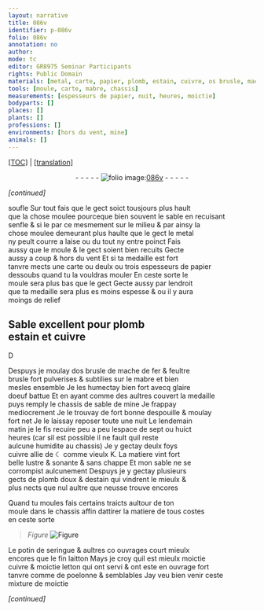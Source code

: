 ```yaml
---
layout: narrative
title: 086v
identifier: p-086v
folio: 086v
annotation: no
author:
mode: tc
editor: GR8975 Seminar Participants
rights: Public Domain
materials: [metal, carte, papier, plomb, estain, cuivre, os brusle, mache de fer, feultre brusle, mabre, glaire doeuf battue, sable de mine, ☾, K, plomb doux, potin de seringue, fin laitton, letton, poelonne]
tools: [moule, carte, mabre, chassis]
measurements: [espesseurs de papier, nuit, heures, moictie]
bodyparts: []
places: []
plants: []
professions: []
environments: [hors du vent, mine]
animals: []
---
```


<p><a href="{{ site.baseurl }}/diplomatic/">[TOC]</a> | <a href="{{ site.baseurl }}/texts/p-086v_tl/" target="_blank">[translation]</a></p><div class="folio" align="center">- - - - - <a href="http://gallica.bnf.fr/ark:/12148/btv1b10500001g/f178.image" target="_blank"><img src="https://cu-mkp.github.io/2017-workshop-edition/assets/photo-icon.png" alt="folio image: " style="display:inline-block; margin-bottom:-3px;"/>086v</a> - - - - - </div>  
 
*[continued]*
  
soufle Sur tout fais que le gect soict tousjours plus hault<br/> que la chose moulee pourceque bien souvent le sable en recuisant<br/> senfle <span class="del">& si le</span> <span class="del">par ce</span> mesmement sur le milieu & par ainsy la<br/> chose moulee demeurant plus haulte que le gect le <span class="m">metal</span><br/> ny peult courre a laise ou du tout ny entre poinct Fais<br/> aussy que le <span class="tl">moule</span> & le gect soient bien recuits Gecte<br/> aussy a coup & <span class="env">hors du vent</span> Et si ta medaille est fort<br/> tanvre mects une <span class="tl"><span class="m">carte</span></span> ou deulx ou trois <span class="ms">espesseurs de <span class="m">papier</span></span><br/> dessoubs quand tu la vouldras mouler En ceste sorte le<br/> <span class="tl">moule</span> sera plus bas que le gect Gecte aussy par lendroit<br/> que ta medaille sera <span class="del">plus es</span> moins espesse & ou il y aura<br/> moings de relief
 
 
  

## Sable excellent pour <span class="m">plomb</span><br/> <span class="m">estain</span> et <span class="m">cuivre</span>

 
D
 
Despuys je moulay d<span class="m">os brusle</span> de <span class="m">mache de fer</span> & <span class="m">feultre<br/> brusle</span> fort pulverises & subtilies sur le <span class="tl"><span class="m">mabre</span></span> et bien<br/> mesles ensemble Je les humectay bien fort avecq <span class="m">glaire<br/> doeuf battue</span> Et en ayant comme des aultres couvert la medaille<br/> puys remply le <span class="tl">chassis</span> de <span class="m">sable de <span class="env">mine</span></span> Je frappay<br/> mediocrement Je le trouvay de fort bonne despouille & moulay<br/> fort net Je le laissay reposer toute une <span class="tmp"><span class="ms">nuit</span></span> Le <span class="tmp">lendemain<br/> matin</span> je le fis recuire peu a peu lespace de sept ou huict<br/> <span class="tmp"><span class="ms">heures</span></span> (car sil est possible il ne fault quil reste<br/> aulcune humidite au <span class="tl">chassis</span>) Je y gectay deulx foys<br/> <span class="m">cuivre</span> allie de <span class="m">☾</span> comme vieulx <span class="m">K</span>. La matiere vint fort<br/> belle lustre & <span class="sn">sonante</span> & sans chappe Et mon sable ne se<br/> corrompist aulcunement Despuys je y gectay plusieurs<br/> gects de <span class="m">plomb doux</span> & d<span class="m">estain</span> qui vindrent le mieulx &<br/> plus nects que nul aultre que neusse trouve encores
 
Quand tu moules fais certains traicts aultour de ton<br/> <span class="tl">moule</span> dans le <span class="tl">chassis</span> affin dattirer la matiere de tous costes<br/> en ceste sorte
 
> *Figure*
> <a href="https://drive.google.com/open?id=0B9-oNrvWdlO5dWFuOW9Db1ZjZFk" target="_blank"><img src="https://cu-mkp.github.io/GR8975-edition/assets/photo-icon.png" alt="Figure" style="display:inline-block; margin-bottom:-3px;"/></a>
 
Le <span class="m">potin de seringue</span> & aultres <span class="del">co</span> ouvrages court mieulx<br/> encores que le <span class="m">fin laitton</span> Mays je croy quil est mieulx <span class="ms">moictie</span><br/> <span class="m">cuivre</span> & <span class="ms">moictie</span> <span class="m">letton</span> qui ont servi & ont este en ouvrage fort<br/> tanvre comme de <span class="m">poelonne</span> & semblables Jay veu bien venir ceste<br/> mixture de <span class="ms">moictie</span>
 
*[continued]*
 
